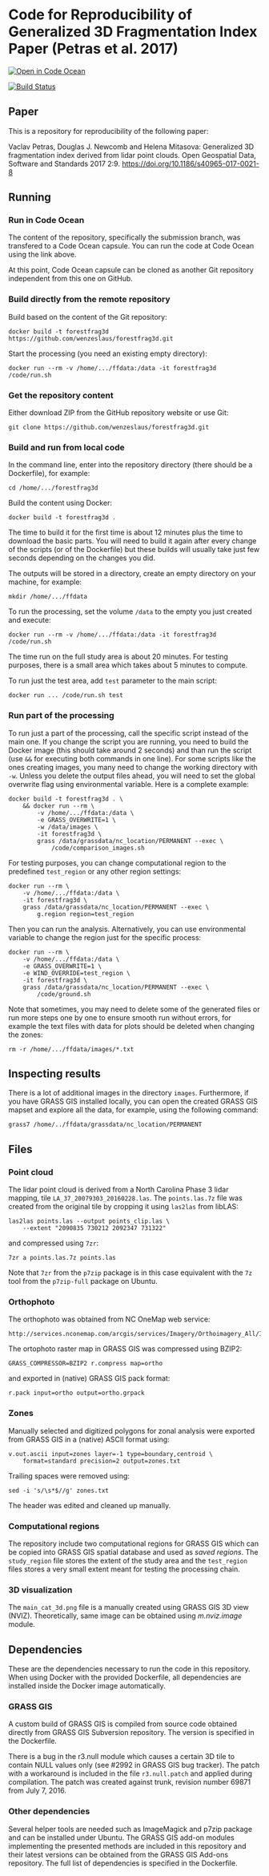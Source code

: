 # Code for Reproducibility of Generalized 3D Fragmentation Index Paper (Petras et al. 2017)

[![Open in Code Ocean](https://codeocean.com/codeocean-assets/badge/open-in-code-ocean.svg)](https://doi.org/10.24433/CO.3986355.v2)

[![Build Status](https://travis-ci.org/wenzeslaus/forestfrag3d.svg?branch=master)](https://travis-ci.org/wenzeslaus/forestfrag3d)

## Paper

This is a repository for reproducibility of the following paper:

Vaclav Petras, Douglas J. Newcomb and Helena Mitasova: Generalized 3D fragmentation index derived from lidar point clouds. Open Geospatial Data, Software and Standards 2017 2:9. https://doi.org/10.1186/s40965-017-0021-8

## Running

### Run in Code Ocean

The content of the repository, specifically the submission branch, was
transfered to a Code Ocean capsule. You can run the code at Code Ocean
using the link above.

At this point, Code Ocean capsule can be cloned as another Git
repository independent from this one on GitHub.

### Build directly from the remote repository

Build based on the content of the Git repository:

    docker build -t forestfrag3d https://github.com/wenzeslaus/forestfrag3d.git

Start the processing (you need an existing empty directory):

    docker run --rm -v /home/.../ffdata:/data -it forestfrag3d /code/run.sh

### Get the repository content

Either download ZIP from the GitHub repository website or use Git:

    git clone https://github.com/wenzeslaus/forestfrag3d.git

### Build and run from local code

In the command line, enter into the repository directory (there should
be a Dockerfile), for example:

    cd /home/.../forestfrag3d

Build the content using Docker:

    docker build -t forestfrag3d .

The time to build it for the first time is about 12 minutes
plus the time to download the basic parts.
You will need to build it again after every change of the scripts
(or of the Dockerfile) but these builds will usually take just few
seconds depending on the changes you did.

The outputs will be stored in a directory, create an empty directory
on your machine, for example:

    mkdir /home/.../ffdata

To run the processing, set the volume `/data` to the empty you just
created and execute:

    docker run --rm -v /home/.../ffdata:/data -it forestfrag3d /code/run.sh

The time run on the full study area is about 20 minutes. For testing
purposes, there is a small area which takes about 5 minutes to compute.

To run just the test area, add `test` parameter to the main script:

    docker run ... /code/run.sh test

### Run part of the processing

To run just a part of the processing, call the specific script instead
of the main one. If you change the script you are running, you need to
build the Docker image (this should take around 2 seconds) and than
run the script (use `&&` for executing both commands in one line).
For some scripts like the ones creating images, you many need to change
the working directory with `-w`. Unless you delete the output files
ahead, you will need to set the global overwrite flag using
environmental variable. Here is a complete example:

    docker build -t forestfrag3d . \
        && docker run --rm \
            -v /home/.../ffdata:/data \
            -e GRASS_OVERWRITE=1 \
            -w /data/images \
            -it forestfrag3d \
            grass /data/grassdata/nc_location/PERMANENT --exec \
                /code/comparison_images.sh

For testing purposes, you can change computational region to
the predefined `test_region` or any other region settings:

    docker run --rm \
        -v /home/.../ffdata:/data \
        -it forestfrag3d \
        grass /data/grassdata/nc_location/PERMANENT --exec \
            g.region region=test_region

Then you can run the analysis. Alternatively, you can use environmental
variable to change the region just for the specific process:

    docker run --rm \
        -v /home/.../ffdata:/data \
        -e GRASS_OVERWRITE=1 \
        -e WIND_OVERRIDE=test_region \
        -it forestfrag3d \
        grass /data/grassdata/nc_location/PERMANENT --exec \
            /code/ground.sh

Note that sometimes, you may need to delete some of the generated files
or run more steps one by one to ensure smooth run without errors,
for example the text files with data for plots should be deleted when
changing the zones:

    rm -r /home/.../ffdata/images/*.txt

## Inspecting results

There is a lot of additional images in the directory `images`.
Furthermore, if you have GRASS GIS installed locally, you can open
the created GRASS GIS mapset and explore all the data, for example,
using the following command:

    grass7 /home/../ffdata/grassdata/nc_location/PERMANENT

## Files

### Point cloud

The lidar point cloud is derived from a North Carolina Phase 3 lidar
mapping, tile `LA_37_20079303_20160228.las`.
The `points.las.7z` file was created from the original tile by cropping
it using `las2las` from libLAS:

    las2las points.las --output points_clip.las \
        --extent "2090835 730212 2092347 731322"

and compressed using `7zr`:

    7zr a points.las.7z points.las

Note that `7zr` from the `p7zip` package is in this case equivalent
with the `7z` tool from the `p7zip-full` package on Ubuntu.

### Orthophoto

The orthophoto was obtained from NC OneMap web service:

    http://services.nconemap.com/arcgis/services/Imagery/Orthoimagery_All/ImageServer/WMSServer

The ortophoto raster map in GRASS GIS was compressed using BZIP2:

    GRASS_COMPRESSOR=BZIP2 r.compress map=ortho

and exported in (native) GRASS GIS pack format:

    r.pack input=ortho output=ortho.grpack

### Zones

Manually selected and digitized polygons for zonal analysis were
exported from GRASS GIS in a (native) ASCII format using:

    v.out.ascii input=zones layer=-1 type=boundary,centroid \
        format=standard precision=2 output=zones.txt

Trailing spaces were removed using:

    sed -i 's/\s*$//g' zones.txt

The header was edited and cleaned up manually.

### Computational regions

The repository include two computational regions for GRASS GIS which can
be copied into GRASS GIS spatial database and used as *saved regions*.
The `study_region` file stores the extent of the study area and
the `test_region` files stores a very small extent meant for
testing the processing chain.

### 3D visualization

The `main_cat_3d.png` file is a manually created using GRASS GIS 3D view
(NVIZ). Theoretically, same image can be obtained using *m.nviz.image*
module.

## Dependencies

These are the dependencies necessary to run the code in this repository.
When using Docker with the provided Dockerfile, all dependencies are
installed inside the Docker image automatically.

### GRASS GIS

A custom build of GRASS GIS is compiled from source code obtained
directly from GRASS GIS Subversion repository. The version
is specified in the Dockerfile.

There is a bug in the r3.null module which causes a certain 3D tile
to contain NULL values only (see #2992 in GRASS GIS bug tracker).
The patch with a workaround is included in the file `r3.null.patch`
and applied during compilation. The patch was created against trunk,
revision number 69871 from July 7, 2016.

### Other dependencies

Several helper tools are needed such as ImageMagick and p7zip package
and can be installed under Ubuntu. The GRASS GIS add-on modules
implementing the presented methods are included in this repository and
their latest versions can be obtained from the GRASS GIS Add-ons repository.
The full list of dependencies is specified in the Dockerfile.
